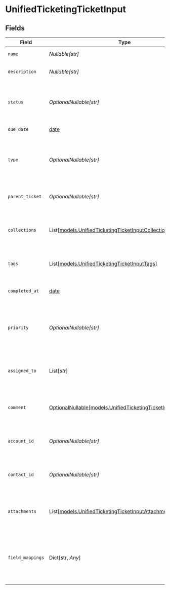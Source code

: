 # UnifiedTicketingTicketInput


## Fields

| Field                                                                                                          | Type                                                                                                           | Required                                                                                                       | Description                                                                                                    | Example                                                                                                        |
| -------------------------------------------------------------------------------------------------------------- | -------------------------------------------------------------------------------------------------------------- | -------------------------------------------------------------------------------------------------------------- | -------------------------------------------------------------------------------------------------------------- | -------------------------------------------------------------------------------------------------------------- |
| `name`                                                                                                         | *Nullable[str]*                                                                                                | :heavy_check_mark:                                                                                             | The name of the ticket                                                                                         | Customer Service Inquiry                                                                                       |
| `description`                                                                                                  | *Nullable[str]*                                                                                                | :heavy_check_mark:                                                                                             | The description of the ticket                                                                                  | Help customer                                                                                                  |
| `status`                                                                                                       | *OptionalNullable[str]*                                                                                        | :heavy_minus_sign:                                                                                             | The status of the ticket. Authorized values are OPEN or CLOSED.                                                | OPEN                                                                                                           |
| `due_date`                                                                                                     | [date](https://docs.python.org/3/library/datetime.html#date-objects)                                           | :heavy_minus_sign:                                                                                             | The date the ticket is due                                                                                     | 2024-10-01T12:00:00Z                                                                                           |
| `type`                                                                                                         | *OptionalNullable[str]*                                                                                        | :heavy_minus_sign:                                                                                             | The type of the ticket. Authorized values are PROBLEM, QUESTION, or TASK                                       | BUG                                                                                                            |
| `parent_ticket`                                                                                                | *OptionalNullable[str]*                                                                                        | :heavy_minus_sign:                                                                                             | The UUID of the parent ticket                                                                                  | 801f9ede-c698-4e66-a7fc-48d19eebaa4f                                                                           |
| `collections`                                                                                                  | List[[models.UnifiedTicketingTicketInputCollections](../models/unifiedticketingticketinputcollections.md)]     | :heavy_minus_sign:                                                                                             | The collection UUIDs the ticket belongs to                                                                     | [<br/>"801f9ede-c698-4e66-a7fc-48d19eebaa4f"<br/>]                                                             |
| `tags`                                                                                                         | List[[models.UnifiedTicketingTicketInputTags](../models/unifiedticketingticketinputtags.md)]                   | :heavy_minus_sign:                                                                                             | The tags names of the ticket                                                                                   | [<br/>"my_tag",<br/>"urgent_tag"<br/>]                                                                         |
| `completed_at`                                                                                                 | [date](https://docs.python.org/3/library/datetime.html#date-objects)                                           | :heavy_minus_sign:                                                                                             | The date the ticket has been completed                                                                         | 2024-10-01T12:00:00Z                                                                                           |
| `priority`                                                                                                     | *OptionalNullable[str]*                                                                                        | :heavy_minus_sign:                                                                                             | The priority of the ticket. Authorized values are HIGH, MEDIUM or LOW.                                         | HIGH                                                                                                           |
| `assigned_to`                                                                                                  | List[*str*]                                                                                                    | :heavy_minus_sign:                                                                                             | The users UUIDs the ticket is assigned to                                                                      | [<br/>"801f9ede-c698-4e66-a7fc-48d19eebaa4f"<br/>]                                                             |
| `comment`                                                                                                      | [OptionalNullable[models.UnifiedTicketingTicketInputComment]](../models/unifiedticketingticketinputcomment.md) | :heavy_minus_sign:                                                                                             | The comment of the ticket                                                                                      | {<br/>"content": "Assigned the issue !"<br/>}                                                                  |
| `account_id`                                                                                                   | *OptionalNullable[str]*                                                                                        | :heavy_minus_sign:                                                                                             | The UUID of the account which the ticket belongs to                                                            | 801f9ede-c698-4e66-a7fc-48d19eebaa4f                                                                           |
| `contact_id`                                                                                                   | *OptionalNullable[str]*                                                                                        | :heavy_minus_sign:                                                                                             | The UUID of the contact which the ticket belongs to                                                            | 801f9ede-c698-4e66-a7fc-48d19eebaa4f                                                                           |
| `attachments`                                                                                                  | List[[models.UnifiedTicketingTicketInputAttachments](../models/unifiedticketingticketinputattachments.md)]     | :heavy_minus_sign:                                                                                             | The attachements UUIDs tied to the ticket                                                                      | [<br/>"801f9ede-c698-4e66-a7fc-48d19eebaa4f"<br/>]                                                             |
| `field_mappings`                                                                                               | Dict[str, *Any*]                                                                                               | :heavy_minus_sign:                                                                                             | The custom field mappings of the ticket between the remote 3rd party & Panora                                  | {<br/>"fav_dish": "broccoli",<br/>"fav_color": "red"<br/>}                                                     |